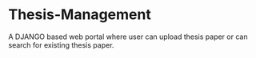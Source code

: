 # Thesis-Management
A DJANGO based web portal where user can upload thesis paper or can search for existing thesis paper.
